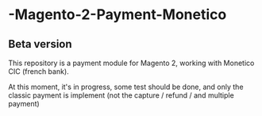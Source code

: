 # -Magento-2-Payment-Monetico

## Beta version 

This repository is a payment module for Magento 2, working with Monetico CIC (french bank).

At this moment, it's in progress, some test should be done, and only the classic payment is implement (not the capture / refund / and multiple payment)
